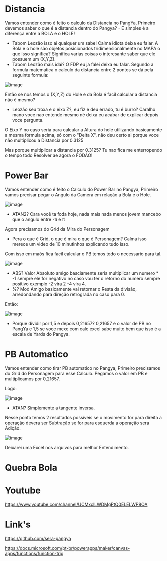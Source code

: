 # Distancia
Vamos entender como é feito o calculo da Distancia no PangYa, Primeiro devemos saber o que é a distancia dentro do Pangya? - E simples é a diferença entre a BOLA e o HOLE!
- Tabom Leozão isso ai qualquer um sabe! Calma idiota deixa eu falar.
A Bola e o hole são objetos posicionados tridimensionalmente no MAPA o que isso significa? Significa varias coisas o interesante saber que ele possuem um (X,Y,Z).
- Tabom Leozão mais idai? O FDP eu ja falei deixa eu falar.
Segundo a formula matematica o calculo da distancia entre 2 pontos se dá pela seguinte formula:

![image](https://user-images.githubusercontent.com/82356894/141707863-b25b5a69-8fce-42c0-ac7a-bd8c7cd46b5a.png)

Então se nos temos o (X,Y,Z) do Hole e da Bola é facil calcular a distancia não é mesmo?

- Leozão seu troxa e o eixo Z?, eu fiz e deu errado, tu é burro? Caralho mano voce nao entende mesmo né deixa eu acabar de explicar depois voce pergunta.

O Eixo Y no caso seria para calcular a Altura do hole utilizando basicamente a mesma formula acima, só com o "Delta X", não deu certo ai porque voce não multiplicou a Distancia por 0.3125

Mas porque multiplicar a distancia por 0.3125? Tu nao fica me enterropendo o tempo todo Resolver ae agora o FODÃO!

# Power Bar
Vamos entender como é feito o Calculo do Power Bar no Pangya, Primeiro vamos precisar pegar o Angulo da Camera em relação a Bola e o Hole.

![image](https://user-images.githubusercontent.com/82356894/141709460-47943b12-1d82-4af7-b24d-f94d2c34e9c6.png)

- ATAN2? Cara você ta foda hoje, nada mais nada menos jovem mancebo que o angulo entre -π e π

Agora precisamos do Grid da Mira do Personagem
- Pera o que é Grid, o que é mira o que é Personagem? Calma isso merece um video de 10 minutinhos explicando tudo isso.

Com isso em maõs fica facil calcular o PB temos todo o necessario para tal.

![image](https://user-images.githubusercontent.com/82356894/141711818-9fd306d1-a90c-45ae-b8bb-74ab9e7cac99.png)
- ABS? Valor Absoluto amigo basciamente seria multiplicar um numero * -1 sempre ele for negativo no caso vou ter o retorno do numero sempre positivo exemplo -2 vira 2 -4 vira 4.
- %? Mod Amigo basicamente vai retornar o Resta da divisão, arredondando para direção retrograda no caso para 0.

Então:

![image](https://user-images.githubusercontent.com/82356894/141710816-bc3f2568-4ea8-49c1-8ad9-450a39d5e3dd.png)

- Porque dividir por 1,5 e depois 0,21657? 0,21657 e o valor de PB no PangYa e 1,5 se voce mexe com calc excel sabe muito bem que isso é a escala de Yards do Pangya.

# PB Automatico
Vamos entender como tirar PB automatico no Pangya, Primeiro precisamos do Grid do Personagem para esse Calculo.
Pegamos o valor em PB e multiplicamos por 0,21657.

Logo:

![image](https://user-images.githubusercontent.com/82356894/141713365-6948173d-807e-4b3e-9ea3-5a24ad8d929a.png)
- ATAN? Simplemente a tangente inversa.

Nesse ponto temos 2 resultados possiveis se o movimento for para direita a operação devera ser Subtração se for para esquerda a operação sera Adição.

![image](https://user-images.githubusercontent.com/82356894/141713744-a90e10b5-530f-4162-b6c6-e9e501a2232e.png)

Deixarei uma Excel nos arquivos para melhor Entendimento.

# Quebra Bola

# Youtube
https://www.youtube.com/channel/UCMxclLWDMgPtQ0ELELWP8OA
# Link's
https://github.com/sera-pangya

https://docs.microsoft.com/pt-br/powerapps/maker/canvas-apps/functions/function-trig
